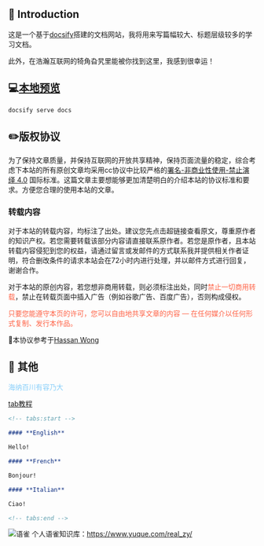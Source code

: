 ## 🌮 Introduction

这是一个基于[docsify](https://docsify.js.org/)搭建的文档网站，我将用来写篇幅较大、标题层级较多的学习文档。

此外，在浩瀚互联网的犄角旮旯里能被你找到这里，我感到很幸运！



## 💻[本地预览](https://docsify.js.org/#/zh-cn/quickstart?id=本地预览)

````bash
docsify serve docs
````



## ✏️版权协议

为了保持文章质量，并保持互联网的开放共享精神，保持页面流量的稳定，综合考虑下本站的所有原创文章均采用cc协议中比较严格的[署名-非商业性使用-禁止演绎 4.0](https://creativecommons.org/licenses/by-nc-nd/4.0/deed.zh) 国际标准。这篇文章主要想能够更加清楚明白的介绍本站的协议标准和要求。方便您合理的使用本站的文章。

### 转载内容

对于本站的转载内容，均标注了出处。建议您先点击超链接查看原文，尊重原作者的知识产权。若您需要转载该部分内容请直接联系原作者。若您是原作者，且本站转载内容侵犯到您的权益，请通过留言或发邮件的方式联系我并提供相关作者证明，符合删改条件的请求本站会在72小时内进行处理，并以邮件方式进行回复，谢谢合作。

对于本站的原创内容，若您想非商用转载，则必须标注出处，同时<font style="color:tomato;">禁止一切商用转载</font>，禁止在转载页面中插入广告（例如谷歌广告、百度广告），否则构成侵权。

<font style="color:tomato;">只要您能遵守本页的许可，您可以自由地共享文章的内容 — 在任何媒介以任何形式复制、发行本作品。</font>

🦋本协议参考于[Hassan Wong](https://hassanwong.top/cc/)

## 🌸 其他

<font style="color:lightskyblue;">海纳百川有容乃大</font>

[tab教程](https://jhildenbiddle.github.io/docsify-tabs/#/)

````markdown
<!-- tabs:start -->

#### **English**

Hello!

#### **French**

Bonjour!

#### **Italian**

Ciao!

<!-- tabs:end -->
````

![语雀](https://user-images.githubusercontent.com/52821367/235836262-55a99eda-23d3-4866-9dc1-9400f03d006d.png)
个人语雀知识库：https://www.yuque.com/real_zy/
